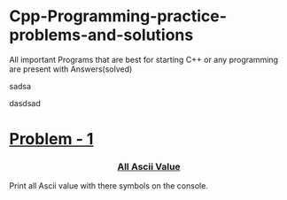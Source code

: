 # Cpp-Programming-practice-problems-and-solutions
All important Programs that are best for starting C++ or any programming are present with Answers(solved)


sadsa


dasdsad





<a href="./All%20ASCII%20values"><h1>Problem - 1</h1></a>














<a href="./All%20ASCII%20values/All%20ASCII%20values.cpp"><h3 align="center" >All Ascii Value  </h3></a>
Print all Ascii value with there symbols on the console.


